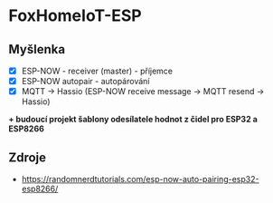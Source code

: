 # FoxHomeIoT-ESP

## Myšlenka

 - [x] ESP-NOW - receiver (master) - příjemce
 - [x] ESP-NOW autopair - autopárování
 - [x] MQTT -> Hassio (ESP-NOW receive message -> MQTT resend -> Hassio)
 
 **+ budoucí projekt šablony odesílatele hodnot z čidel pro ESP32 a ESP8266**
 
## Zdroje
 - https://randomnerdtutorials.com/esp-now-auto-pairing-esp32-esp8266/
